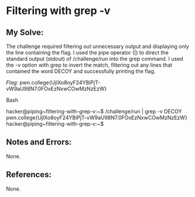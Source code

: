 # Filtering with grep -v

## My Solve:
The challenge required filtering out unnecessary output and displaying only the line containing the flag. 
I used the pipe operator (|) to direct the standard output (stdout) of /challenge/run into the grep command. I used the -v option with grep to invert the match, filtering out any lines that contained the word DECOY and successfully printing the flag.

*Flag:* pwn.college{UjlXo8oyF24YBiPjT-vW9aU98N7.0FOxEzNxwCOwMzNzEzW}

Bash

hacker@piping\~filtering-with-grep-v:\~$ /challenge/run | grep -v DECOY        
pwn.college{UjlXo8oyF24YBiPjT-vW9aU98N7.0FOxEzNxwCOwMzNzEzW}          
hacker@piping\~filtering-with-grep-v:\~$           


## Notes and Errors: 
None.

## References:
None.
